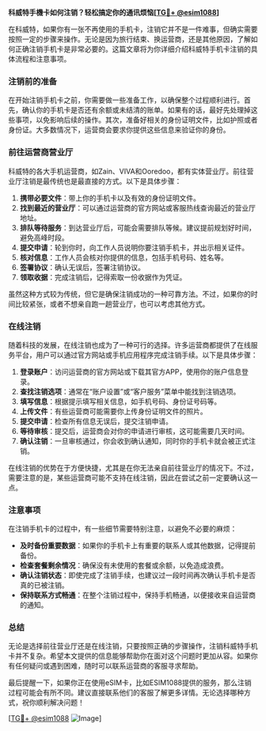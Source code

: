 **科威特手機卡如何注销？轻松搞定你的通讯烦恼[[TG💪+ @esim1088](https://t.me/s/esim1088)]**

在科威特，如果你有一张不再使用的手机卡，注销它并不是一件难事，但确实需要按照一定的步骤来操作。无论是因为旅行结束、换运营商，还是其他原因，了解如何正确注销手机卡是非常必要的。这篇文章将为你详细介绍科威特手机卡注销的具体流程和注意事项。

### 注销前的准备

在开始注销手机卡之前，你需要做一些准备工作，以确保整个过程顺利进行。首先，确认你的手机卡是否还有余额或未结清的账单。如果有的话，最好先处理掉这些事项，以免影响后续的操作。其次，准备好相关的身份证明文件，比如护照或者身份证。大多数情况下，运营商会要求你提供这些信息来验证你的身份。

### 前往运营商营业厅

科威特的各大手机运营商，如Zain、VIVA和Ooredoo，都有实体营业厅。前往营业厅注销是最传统也是最直接的方式。以下是具体步骤：

1. **携带必要文件**：带上你的手机卡以及有效的身份证明文件。
2. **找到最近的营业厅**：可以通过运营商的官方网站或客服热线查询最近的营业厅地址。
3. **排队等待服务**：到达营业厅后，可能会需要排队等候。建议提前规划好时间，避免高峰时段。
4. **提交申请**：轮到你时，向工作人员说明你要注销手机卡，并出示相关证件。
5. **核对信息**：工作人员会核对你提供的信息，包括手机号码、姓名等。
6. **签署协议**：确认无误后，签署注销协议。
7. **领取收据**：完成注销后，记得索取一份收据作为凭证。

虽然这种方式较为传统，但它是确保注销成功的一种可靠方法。不过，如果你的时间比较紧张，或者不想亲自跑一趟营业厅，也可以考虑其他方式。

### 在线注销

随着科技的发展，在线注销也成为了一种可行的选择。许多运营商都提供了在线服务平台，用户可以通过官方网站或手机应用程序完成注销手续。以下是具体步骤：

1. **登录账户**：访问运营商的官方网站或下载其官方APP，使用你的账户信息登录。
2. **查找注销选项**：通常在“账户设置”或“客户服务”菜单中能找到注销选项。
3. **填写信息**：根据提示填写相关信息，如手机号码、身份证号码等。
4. **上传文件**：有些运营商可能需要你上传身份证明文件的照片。
5. **提交申请**：检查所有信息无误后，提交注销申请。
6. **等待审核**：提交后，运营商会对你的申请进行审核，这可能需要几天时间。
7. **确认注销**：一旦审核通过，你会收到确认通知，同时你的手机卡就会被正式注销。

在线注销的优势在于方便快捷，尤其是在你无法亲自前往营业厅的情况下。不过，需要注意的是，某些运营商可能不支持在线注销，因此在尝试之前一定要确认这一点。

### 注意事项

在注销手机卡的过程中，有一些细节需要特别注意，以避免不必要的麻烦：

- **及时备份重要数据**：如果你的手机卡上有重要的联系人或其他数据，记得提前备份。
- **检查套餐剩余情况**：确保没有未使用的套餐或余额，以免造成浪费。
- **确认注销状态**：即使完成了注销手续，也建议过一段时间再次确认手机卡是否真的已被注销。
- **保持联系方式畅通**：在整个注销过程中，保持手机畅通，以便接收来自运营商的通知。

### 总结

无论是选择前往营业厅还是在线注销，只要按照正确的步骤操作，注销科威特手机卡并不复杂。希望本文提供的信息能够帮助你在面对这个问题时更加从容。如果你有任何疑问或遇到困难，随时可以联系运营商的客服寻求帮助。

最后提醒一下，如果你正在使用eSIM卡，比如ESIM1088提供的服务，那么注销过程可能会有所不同。建议直接联系他们的客服了解更多详情。无论选择哪种方式，祝你顺利解决问题！

[[TG💪+ @esim1088](https://t.me/s/esim1088) ![Image](https://i.postimg.cc/4NQfJmqS/Snipaste-2025-05-13-00-14-12.png)]